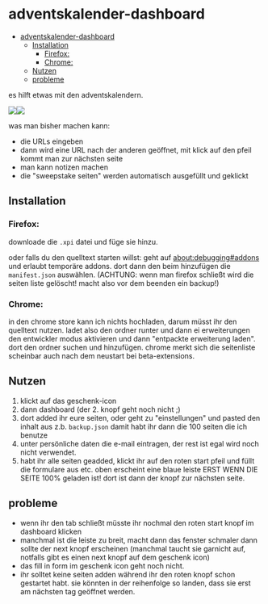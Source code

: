 # adventskalender-dashboard

- [adventskalender-dashboard](#adventskalender-dashboard)
    - [Installation](#installation)
        - [Firefox:](#firefox)
        - [Chrome:](#chrome)
    - [Nutzen](#nutzen)
    - [probleme](#probleme)

es hilft etwas mit den adventskalendern.

![](https://i.imgur.com/EXA9bxW.png)![](https://i.imgur.com/w60JGOk.png)

was man bisher machen kann:
- die URLs eingeben
- dann wird eine URL nach der anderen geöffnet, mit klick auf den pfeil kommt man zur nächsten seite
- man kann notizen machen
- die "sweepstake seiten" werden automatisch ausgefüllt und geklickt

## Installation

### Firefox: 
downloade die `.xpi` datei und füge sie hinzu.

oder falls du den quelltext starten willst:
geht auf [about:debugging#addons](about:debugging#addons) und erlaubt temporäre addons. dort dann den beim hinzufügen die `manifest.json` auswählen. (ACHTUNG: wenn man firefox schließt wird die seiten liste gelöscht! macht also vor dem beenden ein backup!)

### Chrome: 
in den chrome store kann ich nichts hochladen, darum müsst ihr den quelltext nutzen. ladet also den ordner runter und dann
ei erweiterungen den entwickler modus aktivieren und dann "entpackte erweiterung laden". dort den ordner suchen und hinzufügen. chrome merkt sich die seitenliste scheinbar auch nach dem neustart bei beta-extensions.

## Nutzen
1. klickt auf das geschenk-icon
2. dann dashboard (der 2. knopf geht noch nicht ;)
3. dort added ihr eure seiten, oder geht zu "einstellungen" und pasted den inhalt aus z.b. `backup.json` damit habt ihr dann die 100 seiten die ich benutze
4. unter persönliche daten die e-mail eintragen, der rest ist egal wird noch nicht verwendet.
5. habt ihr alle seiten geadded, klickt ihr auf den roten start pfeil und füllt die formulare aus etc. oben erscheint eine blaue leiste ERST WENN DIE SEITE 100% geladen ist! dort ist dann der knopf zur nächsten seite.
## probleme
- wenn ihr den tab schließt müsste ihr nochmal den roten start knopf im dashboard klicken
- manchmal ist die leiste zu breit, macht dann das fenster schmaler dann sollte der next knopf erscheinen (manchmal taucht sie garnicht auf, notfalls gibt es einen next knopf auf dem geschenk icon)
-  das fill in form im geschenk icon geht noch nicht.
- ihr solltet keine seiten adden während ihr den roten knopf schon gestartet habt. sie könnten in der reihenfolge so landen, dass sie erst am nächsten tag geöffnet werden.
